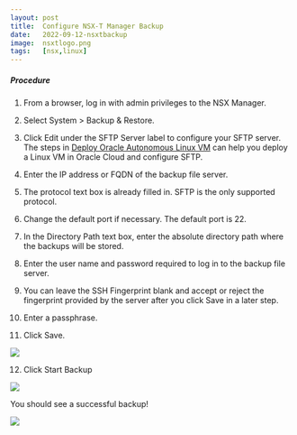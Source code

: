 ```yaml
---
layout: post
title:  Configure NSX-T Manager Backup
date:   2022-09-12-nsxtbackup
image:  nsxtlogo.png
tags:   [nsx,linux]
---
```

<h5>Procedure</h5>

1. From a browser, log in with admin privileges to the NSX Manager.

2. Select System > Backup & Restore.

3. Click Edit under the SFTP Server label to configure your SFTP server. 
   The steps in [Deploy Oracle Autonomous Linux VM](../ocilinux) can help you deploy a Linux VM in Oracle Cloud and configure SFTP.

4. Enter the IP address or FQDN of the backup file server.

5. The protocol text box is already filled in. SFTP is the only supported protocol.

6. Change the default port if necessary. The default port is 22.

7. In the Directory Path text box, enter the absolute directory path where the backups will be stored.

8. Enter the user name and password required to log in to the backup file server.

9. You can leave the SSH Fingerprint blank and accept or reject the fingerprint provided by the server after you click Save in a later step.

10. Enter a passphrase.

11. Click Save.

![]({{site.baseurl}}/img/nsxtbackupscreen.png)

12. Click Start Backup

![]({{site.baseurl}}/img/nsxstartbackup.png)

You should see a successful backup!

![]({{site.baseurl}}/img/nsxtbackupsuccess.png)
